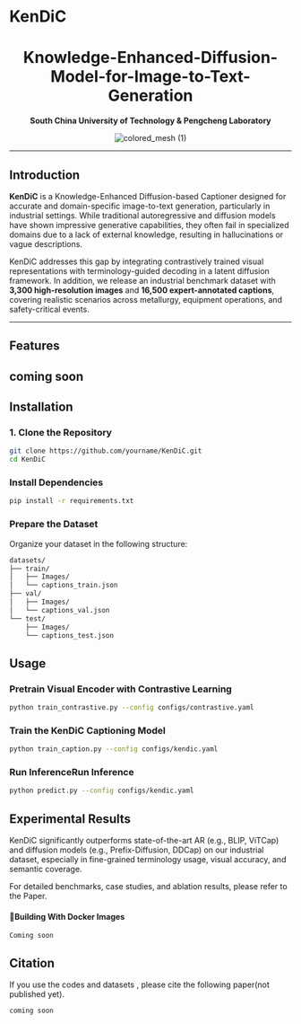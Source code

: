 # KenDiC
<div align="center">

<h1> Knowledge-Enhanced-Diffusion-Model-for-Image-to-Text-Generation </h1>

<div>
    <p> <b>South China University of Technology & Pengcheng Laboratory</b> </p>
</div>

![colored_mesh (1)](images/fig00.jpg)
</div>

---

## Introduction

**KenDiC** is a Knowledge-Enhanced Diffusion-based Captioner designed for accurate and domain-specific image-to-text generation, particularly in industrial settings. While traditional autoregressive and diffusion models have shown impressive generative capabilities, they often fail in specialized domains due to a lack of external knowledge, resulting in hallucinations or vague descriptions.

KenDiC addresses this gap by integrating contrastively trained visual representations with terminology-guided decoding in a latent diffusion framework. In addition, we release an industrial benchmark dataset with **3,300 high-resolution images** and **16,500 expert-annotated captions**, covering realistic scenarios across metallurgy, equipment operations, and safety-critical events.

---

## Features
coming soon
---

## Installation

### 1. Clone the Repository
```bash
git clone https://github.com/yourname/KenDiC.git
cd KenDiC
```
### Install Dependencies
```bash
pip install -r requirements.txt
```
### Prepare the Dataset
Organize your dataset in the following structure:
```bash
datasets/
├── train/
│   ├── Images/
│   └── captions_train.json
├── val/
│   ├── Images/
│   └── captions_val.json
└── test/
    ├── Images/
    └── captions_test.json
```
## Usage

### Pretrain Visual Encoder with Contrastive Learning
```bash
python train_contrastive.py --config configs/contrastive.yaml
```
### Train the KenDiC Captioning Model
```bash
python train_caption.py --config configs/kendic.yaml
```
### Run InferenceRun Inference
```bash
python predict.py --config configs/kendic.yaml
```
## Experimental Results

KenDiC significantly outperforms state-of-the-art AR (e.g., BLIP, ViTCap) and diffusion models (e.g., Prefix-Diffusion, DDCap) on our industrial dataset, especially in fine-grained terminology usage, visual accuracy, and semantic coverage.

For detailed benchmarks, case studies, and ablation results, please refer to the Paper.

#### 🐳Building With Docker Images
```shell
Coming soon
```


## Citation

If you use the codes and datasets , please cite the following paper(not published yet).

```
coming soon
```






